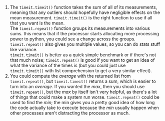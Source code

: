1. The `timeit.timeit()` function takes the sum of all of its measurements, meaning that any outliers should hopefully have negligible effects on the mean measurement. `timeit.timeit()` is the right function to use if all that you want is the mean.  
The `timeit.repeat()` function groups its measurements into various sums. this means that if the processor starts allocating more processing power to python, you could see a change across the groups. `timeit.repeat()` also gives you multiple values, so you can do stats stuff like variance.  
`timeit.timeit()` is better as a quick simple benchmark or if there's not that much noise; `timeit.repeat()` is good if you want to get an idea of what the variance of the times is (but you could just use `timeit.timeit()` with list comprehension to get a very similar effect).
2. You could compute the _average_ with the returned list from `timeit.repeat()`, but `timeit.timeit()` returns a sum, which is easier to turn into an _average_. If you wanted the _max_, then you should use `timeit.repeat()`, but the _max_ by itself isn't very helpful, as there's a lot of things that could make a system run worse. `timeit.repeat()` could be used to find the _min_; the min gives you a pretty good idea of how long the code actually take to execute because the _min_ usually happen when other processes aren't distracting the processor as much.